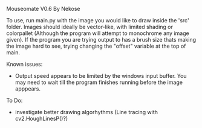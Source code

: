 Mouseomate V0.6
By Nekose


To use, run main.py with the image you would like to draw inside the 'src' folder. Images should ideally be vector-like, with limited shading or colorpallet (Although the program will attempt to monochrome any image given). If the program you are trying output to has a brush size thats making the image hard to see, trying changing the "offset" variable at the top of main.

Known issues:
* Output speed appears to be limited by the windows input buffer. You may need to wait till the program finishes running before the image apppears.

To Do:
* investigate better drawing algorhythms (Line tracing with cv2.HoughLinesP()?)